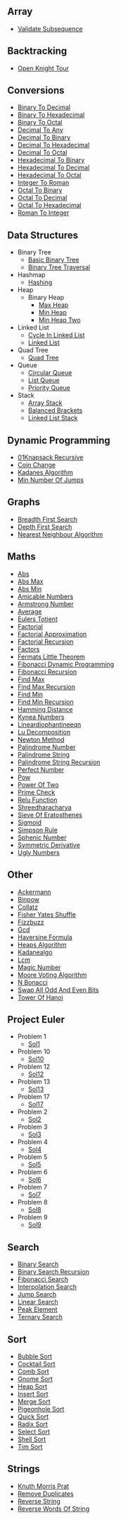 
## Array
  * [Validate Subsequence](https://github.com/TheAlgorithms/Dart/blob/master/array/validate_subsequence.dart)

## Backtracking
  * [Open Knight Tour](https://github.com/TheAlgorithms/Dart/blob/master/backtracking/open_knight_tour.dart)

## Conversions
  * [Binary To Decimal](https://github.com/TheAlgorithms/Dart/blob/master/conversions/binary_to_decimal.dart)
  * [Binary To Hexadecimal](https://github.com/TheAlgorithms/Dart/blob/master/conversions/binary_to_hexadecimal.dart)
  * [Binary To Octal](https://github.com/TheAlgorithms/Dart/blob/master/conversions/binary_to_octal.dart)
  * [Decimal To Any](https://github.com/TheAlgorithms/Dart/blob/master/conversions/Decimal_To_Any.dart)
  * [Decimal To Binary](https://github.com/TheAlgorithms/Dart/blob/master/conversions/Decimal_To_Binary.dart)
  * [Decimal To Hexadecimal](https://github.com/TheAlgorithms/Dart/blob/master/conversions/Decimal_to_Hexadecimal.dart)
  * [Decimal To Octal](https://github.com/TheAlgorithms/Dart/blob/master/conversions/Decimal_to_Octal.dart)
  * [Hexadecimal To Binary](https://github.com/TheAlgorithms/Dart/blob/master/conversions/hexadecimal_to_binary.dart)
  * [Hexadecimal To Decimal](https://github.com/TheAlgorithms/Dart/blob/master/conversions/hexadecimal_to_decimal.dart)
  * [Hexadecimal To Octal](https://github.com/TheAlgorithms/Dart/blob/master/conversions/hexadecimal_to_octal.dart)
  * [Integer To Roman](https://github.com/TheAlgorithms/Dart/blob/master/conversions/Integer_To_Roman.dart)
  * [Octal To Binary](https://github.com/TheAlgorithms/Dart/blob/master/conversions/octal_to_binary.dart)
  * [Octal To Decimal](https://github.com/TheAlgorithms/Dart/blob/master/conversions/octal_to_decimal.dart)
  * [Octal To Hexadecimal](https://github.com/TheAlgorithms/Dart/blob/master/conversions/octal_to_hexadecimal.dart)
  * [Roman To Integer](https://github.com/TheAlgorithms/Dart/blob/master/conversions/roman_to_integer.dart)

## Data Structures
  * Binary Tree
    * [Basic Binary Tree](https://github.com/TheAlgorithms/Dart/blob/master/data_structures/binary_tree/basic_binary_tree.dart)
    * [Binary Tree Traversal](https://github.com/TheAlgorithms/Dart/blob/master/data_structures/binary_tree/binary_tree_traversal.dart)
  * Hashmap
    * [Hashing](https://github.com/TheAlgorithms/Dart/blob/master/data_structures/HashMap/Hashing.dart)
  * Heap
    * Binary Heap
      * [Max Heap](https://github.com/TheAlgorithms/Dart/blob/master/data_structures/Heap/Binary_Heap/Max_heap.dart)
      * [Min Heap](https://github.com/TheAlgorithms/Dart/blob/master/data_structures/Heap/Binary_Heap/Min_Heap.dart)
      * [Min Heap Two](https://github.com/TheAlgorithms/Dart/blob/master/data_structures/Heap/Binary_Heap/min_heap_two.dart)
  * Linked List
    * [Cycle In Linked List](https://github.com/TheAlgorithms/Dart/blob/master/data_structures/linked_list/cycle_in_linked_list.dart)
    * [Linked List](https://github.com/TheAlgorithms/Dart/blob/master/data_structures/linked_list/linked_list.dart)
  * Quad Tree
    * [Quad Tree](https://github.com/TheAlgorithms/Dart/blob/master/data_structures/quad_tree/quad_tree.dart)
  * Queue
    * [Circular Queue](https://github.com/TheAlgorithms/Dart/blob/master/data_structures/Queue/Circular_Queue.dart)
    * [List Queue](https://github.com/TheAlgorithms/Dart/blob/master/data_structures/Queue/List_Queue.dart)
    * [Priority Queue](https://github.com/TheAlgorithms/Dart/blob/master/data_structures/Queue/Priority_Queue.dart)
  * Stack
    * [Array Stack](https://github.com/TheAlgorithms/Dart/blob/master/data_structures/Stack/Array_Stack.dart)
    * [Balanced Brackets](https://github.com/TheAlgorithms/Dart/blob/master/data_structures/Stack/balanced_brackets.dart)
    * [Linked List Stack](https://github.com/TheAlgorithms/Dart/blob/master/data_structures/Stack/Linked_List_Stack.dart)

## Dynamic Programming
  * [01Knapsack Recursive](https://github.com/TheAlgorithms/Dart/blob/master/dynamic_programming/01knapsack_recursive.dart)
  * [Coin Change](https://github.com/TheAlgorithms/Dart/blob/master/dynamic_programming/coin_change.dart)
  * [Kadanes Algorithm](https://github.com/TheAlgorithms/Dart/blob/master/dynamic_programming/kadanes_algorithm.dart)
  * [Min Number Of Jumps](https://github.com/TheAlgorithms/Dart/blob/master/dynamic_programming/min_number_of_jumps.dart)

## Graphs
  * [Breadth First Search](https://github.com/TheAlgorithms/Dart/blob/master/graphs/breadth_first_search.dart)
  * [Depth First Search](https://github.com/TheAlgorithms/Dart/blob/master/graphs/depth_first_search.dart)
  * [Nearest Neighbour Algorithm](https://github.com/TheAlgorithms/Dart/blob/master/graphs/nearest_neighbour_algorithm.dart)

## Maths
  * [Abs](https://github.com/TheAlgorithms/Dart/blob/master/maths/abs.dart)
  * [Abs Max](https://github.com/TheAlgorithms/Dart/blob/master/maths/abs_max.dart)
  * [Abs Min](https://github.com/TheAlgorithms/Dart/blob/master/maths/abs_min.dart)
  * [Amicable Numbers](https://github.com/TheAlgorithms/Dart/blob/master/maths/amicable_numbers.dart)
  * [Armstrong Number](https://github.com/TheAlgorithms/Dart/blob/master/maths/Armstrong_number.dart)
  * [Average](https://github.com/TheAlgorithms/Dart/blob/master/maths/average.dart)
  * [Eulers Totient](https://github.com/TheAlgorithms/Dart/blob/master/maths/eulers_totient.dart)
  * [Factorial](https://github.com/TheAlgorithms/Dart/blob/master/maths/factorial.dart)
  * [Factorial Approximation](https://github.com/TheAlgorithms/Dart/blob/master/maths/factorial_approximation.dart)
  * [Factorial Recursion](https://github.com/TheAlgorithms/Dart/blob/master/maths/factorial_recursion.dart)
  * [Factors](https://github.com/TheAlgorithms/Dart/blob/master/maths/factors.dart)
  * [Fermats Little Theorem](https://github.com/TheAlgorithms/Dart/blob/master/maths/fermats_little_theorem.dart)
  * [Fibonacci Dynamic Programming](https://github.com/TheAlgorithms/Dart/blob/master/maths/fibonacci_dynamic_programming.dart)
  * [Fibonacci Recursion](https://github.com/TheAlgorithms/Dart/blob/master/maths/fibonacci_recursion.dart)
  * [Find Max](https://github.com/TheAlgorithms/Dart/blob/master/maths/find_max.dart)
  * [Find Max Recursion](https://github.com/TheAlgorithms/Dart/blob/master/maths/find_max_recursion.dart)
  * [Find Min](https://github.com/TheAlgorithms/Dart/blob/master/maths/find_min.dart)
  * [Find Min Recursion](https://github.com/TheAlgorithms/Dart/blob/master/maths/find_min_recursion.dart)
  * [Hamming Distance](https://github.com/TheAlgorithms/Dart/blob/master/maths/hamming_distance.dart)
  * [Kynea Numbers](https://github.com/TheAlgorithms/Dart/blob/master/maths/Kynea_numbers.dart)
  * [Lineardiophantineeqn](https://github.com/TheAlgorithms/Dart/blob/master/maths/LinearDiophantineEqn.dart)
  * [Lu Decomposition](https://github.com/TheAlgorithms/Dart/blob/master/maths/lu_decomposition.dart)
  * [Newton Method](https://github.com/TheAlgorithms/Dart/blob/master/maths/newton_method.dart)
  * [Palindrome Number](https://github.com/TheAlgorithms/Dart/blob/master/maths/palindrome_number.dart)
  * [Palindrome String](https://github.com/TheAlgorithms/Dart/blob/master/maths/palindrome_string.dart)
  * [Palindrome String Recursion](https://github.com/TheAlgorithms/Dart/blob/master/maths/palindrome_string_recursion.dart)
  * [Perfect Number](https://github.com/TheAlgorithms/Dart/blob/master/maths/perfect_number.dart)
  * [Pow](https://github.com/TheAlgorithms/Dart/blob/master/maths/pow.dart)
  * [Power Of Two](https://github.com/TheAlgorithms/Dart/blob/master/maths/power_of_two.dart)
  * [Prime Check](https://github.com/TheAlgorithms/Dart/blob/master/maths/prime_check.dart)
  * [Relu Function](https://github.com/TheAlgorithms/Dart/blob/master/maths/relu_function.dart)
  * [Shreedharacharya](https://github.com/TheAlgorithms/Dart/blob/master/maths/shreedharacharya.dart)
  * [Sieve Of Eratosthenes](https://github.com/TheAlgorithms/Dart/blob/master/maths/sieve_of_eratosthenes.dart)
  * [Sigmoid](https://github.com/TheAlgorithms/Dart/blob/master/maths/sigmoid.dart)
  * [Simpson Rule](https://github.com/TheAlgorithms/Dart/blob/master/maths/simpson_rule.dart)
  * [Sphenic Number](https://github.com/TheAlgorithms/Dart/blob/master/maths/sphenic_number.dart)
  * [Symmetric Derivative](https://github.com/TheAlgorithms/Dart/blob/master/maths/symmetric_derivative.dart)
  * [Ugly Numbers](https://github.com/TheAlgorithms/Dart/blob/master/maths/Ugly_numbers.dart)

## Other
  * [Ackermann](https://github.com/TheAlgorithms/Dart/blob/master/other/ackermann.dart)
  * [Binpow](https://github.com/TheAlgorithms/Dart/blob/master/other/binpow.dart)
  * [Collatz](https://github.com/TheAlgorithms/Dart/blob/master/other/collatz.dart)
  * [Fisher Yates Shuffle](https://github.com/TheAlgorithms/Dart/blob/master/other/fisher_yates_shuffle.dart)
  * [Fizzbuzz](https://github.com/TheAlgorithms/Dart/blob/master/other/FizzBuzz.dart)
  * [Gcd](https://github.com/TheAlgorithms/Dart/blob/master/other/gcd.dart)
  * [Haversine Formula](https://github.com/TheAlgorithms/Dart/blob/master/other/haversine_formula.dart)
  * [Heaps Algorithm](https://github.com/TheAlgorithms/Dart/blob/master/other/heaps_algorithm.dart)
  * [Kadanealgo](https://github.com/TheAlgorithms/Dart/blob/master/other/kadaneAlgo.dart)
  * [Lcm](https://github.com/TheAlgorithms/Dart/blob/master/other/LCM.dart)
  * [Magic Number](https://github.com/TheAlgorithms/Dart/blob/master/other/magic_number.dart)
  * [Moore Voting Algorithm](https://github.com/TheAlgorithms/Dart/blob/master/other/Moore_voting_algorithm.dart)
  * [N Bonacci](https://github.com/TheAlgorithms/Dart/blob/master/other/N_bonacci.dart)
  * [Swap All Odd And Even Bits](https://github.com/TheAlgorithms/Dart/blob/master/other/swap_all_odd_and_even_bits.dart)
  * [Tower Of Hanoi](https://github.com/TheAlgorithms/Dart/blob/master/other/tower_of_hanoi.dart)

## Project Euler
  * Problem 1
    * [Sol1](https://github.com/TheAlgorithms/Dart/blob/master/project_euler/problem_1/sol1.dart)
  * Problem 10
    * [Sol10](https://github.com/TheAlgorithms/Dart/blob/master/project_euler/problem_10/sol10.dart)
  * Problem 12
    * [Sol12](https://github.com/TheAlgorithms/Dart/blob/master/project_euler/problem_12/sol12.dart)
  * Problem 13
    * [Sol13](https://github.com/TheAlgorithms/Dart/blob/master/project_euler/problem_13/sol13.dart)
  * Problem 17
    * [Sol17](https://github.com/TheAlgorithms/Dart/blob/master/project_euler/problem_17/sol17.dart)
  * Problem 2
    * [Sol2](https://github.com/TheAlgorithms/Dart/blob/master/project_euler/problem_2/sol2.dart)
  * Problem 3
    * [Sol3](https://github.com/TheAlgorithms/Dart/blob/master/project_euler/problem_3/sol3.dart)
  * Problem 4
    * [Sol4](https://github.com/TheAlgorithms/Dart/blob/master/project_euler/problem_4/sol4.dart)
  * Problem 5
    * [Sol5](https://github.com/TheAlgorithms/Dart/blob/master/project_euler/problem_5/sol5.dart)
  * Problem 6
    * [Sol6](https://github.com/TheAlgorithms/Dart/blob/master/project_euler/problem_6/sol6.dart)
  * Problem 7
    * [Sol7](https://github.com/TheAlgorithms/Dart/blob/master/project_euler/problem_7/sol7.dart)
  * Problem 8
    * [Sol8](https://github.com/TheAlgorithms/Dart/blob/master/project_euler/problem_8/sol8.dart)
  * Problem 9
    * [Sol9](https://github.com/TheAlgorithms/Dart/blob/master/project_euler/problem_9/sol9.dart)

## Search
  * [Binary Search](https://github.com/TheAlgorithms/Dart/blob/master/search/binary_Search.dart)
  * [Binary Search Recursion](https://github.com/TheAlgorithms/Dart/blob/master/search/binary_search_recursion.dart)
  * [Fibonacci Search](https://github.com/TheAlgorithms/Dart/blob/master/search/fibonacci_Search.dart)
  * [Interpolation Search](https://github.com/TheAlgorithms/Dart/blob/master/search/interpolation_Search.dart)
  * [Jump Search](https://github.com/TheAlgorithms/Dart/blob/master/search/jump_Search.dart)
  * [Linear Search](https://github.com/TheAlgorithms/Dart/blob/master/search/linear_Search.dart)
  * [Peak Element](https://github.com/TheAlgorithms/Dart/blob/master/search/peak_element.dart)
  * [Ternary Search](https://github.com/TheAlgorithms/Dart/blob/master/search/ternary_Search.dart)

## Sort
  * [Bubble Sort](https://github.com/TheAlgorithms/Dart/blob/master/sort/bubble_Sort.dart)
  * [Cocktail Sort](https://github.com/TheAlgorithms/Dart/blob/master/sort/cocktail_sort.dart)
  * [Comb Sort](https://github.com/TheAlgorithms/Dart/blob/master/sort/comb_sort.dart)
  * [Gnome Sort](https://github.com/TheAlgorithms/Dart/blob/master/sort/gnome_Sort.dart)
  * [Heap Sort](https://github.com/TheAlgorithms/Dart/blob/master/sort/heap_Sort.dart)
  * [Insert Sort](https://github.com/TheAlgorithms/Dart/blob/master/sort/insert_Sort.dart)
  * [Merge Sort](https://github.com/TheAlgorithms/Dart/blob/master/sort/merge_sort.dart)
  * [Pigeonhole Sort](https://github.com/TheAlgorithms/Dart/blob/master/sort/pigeonhole_sort.dart)
  * [Quick Sort](https://github.com/TheAlgorithms/Dart/blob/master/sort/quick_Sort.dart)
  * [Radix Sort](https://github.com/TheAlgorithms/Dart/blob/master/sort/radix_sort.dart)
  * [Select Sort](https://github.com/TheAlgorithms/Dart/blob/master/sort/select_Sort.dart)
  * [Shell Sort](https://github.com/TheAlgorithms/Dart/blob/master/sort/shell_Sort.dart)
  * [Tim Sort](https://github.com/TheAlgorithms/Dart/blob/master/sort/tim_Sort.dart)

## Strings
  * [Knuth Morris Prat](https://github.com/TheAlgorithms/Dart/blob/master/strings/knuth_morris_prat.dart)
  * [Remove Duplicates](https://github.com/TheAlgorithms/Dart/blob/master/strings/remove%20duplicates.dart)
  * [Reverse String](https://github.com/TheAlgorithms/Dart/blob/master/strings/reverse_string.dart)
  * [Reverse Words Of String](https://github.com/TheAlgorithms/Dart/blob/master/strings/reverse_words_of_string.dart)
